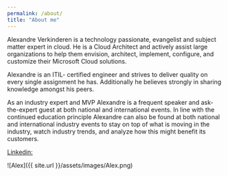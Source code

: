 ```yaml
---
permalink: /about/
title: "About me"
---
```


Alexandre Verkinderen is a technology passionate, evangelist and subject matter expert in cloud. He is a Cloud Architect and actively assist large organizations to help them envision, architect, implement, configure, and customize their Microsoft Cloud solutions.

Alexandre is an ITIL- certified engineer and strives to deliver quality on every single assignment he has. Additionally he believes strongly in sharing knowledge amongst his peers.

As an industry expert and MVP Alexandre is a frequent speaker and ask-the-expert guest at both national and international events. In line with the continued education principle Alexandre can also be found at both national and international industry events to stay on top of what is moving in the industry, watch industry trends, and analyze how this might benefit its customers.

[Linkedin:](https://www.linkedin.com/in/alexandreverkinderen/)

![Alex]({{ site.url }}/assets/images/Alex.png)
